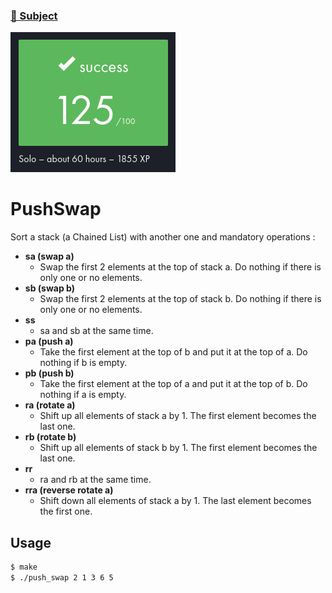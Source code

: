 ### [📄 Subject](./subject/en.subject.pushswap.pdf)
![Mark](subject/image.png)
# PushSwap
Sort a stack (a Chained List) with another one and mandatory operations :

- **sa (swap a)**
  - Swap the first 2 elements at the top of stack a. Do nothing if there is only one or no elements.
- **sb (swap b)**
  - Swap the first 2 elements at the top of stack b. Do nothing if there is only one or no elements.
- **ss**
  - sa and sb at the same time.
- **pa (push a)**
  - Take the first element at the top of b and put it at the top of a. Do nothing if b is empty.
- **pb (push b)**
  - Take the first element at the top of a and put it at the top of b. Do nothing if a is empty.
- **ra (rotate a)**
  - Shift up all elements of stack a by 1. The first element becomes the last one.
- **rb (rotate b)**
  - Shift up all elements of stack b by 1. The first element becomes the last one.
- **rr**
  - ra and rb at the same time.
- **rra (reverse rotate a)**
  - Shift down all elements of stack a by 1. The last element becomes the first one.

## Usage

```bash
$ make
$ ./push_swap 2 1 3 6 5
```
